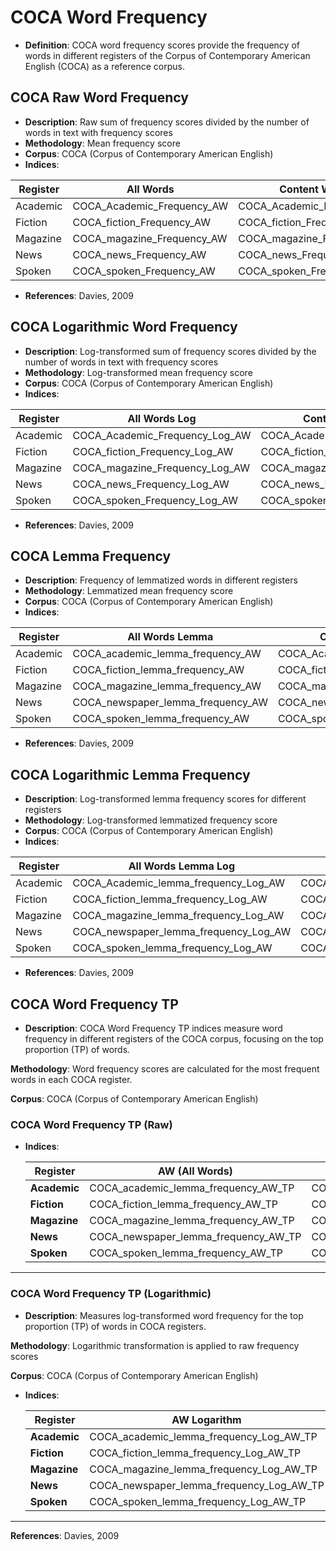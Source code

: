 # COCA Word Frequency

- **Definition**: COCA word frequency scores provide the frequency of words in different registers of the Corpus of Contemporary American English (COCA) as a reference corpus.

## COCA Raw Word Frequency

- **Description**: Raw sum of frequency scores divided by the number of words in text with frequency scores
- **Methodology**: Mean frequency score
- **Corpus**: COCA (Corpus of Contemporary American English)
- **Indices**:

| Register    | All Words                           | Content Words                      | Function Words                      |
|------------|---------------------------------|---------------------------------|----------------------------------|
| Academic   | COCA_Academic_Frequency_AW     | COCA_Academic_Frequency_CW     | COCA_Academic_Frequency_FW     |
| Fiction    | COCA_fiction_Frequency_AW      | COCA_fiction_Frequency_CW      | COCA_fiction_Frequency_FW      |
| Magazine   | COCA_magazine_Frequency_AW     | COCA_magazine_Frequency_CW     | COCA_magazine_Frequency_FW     |
| News       | COCA_news_Frequency_AW         | COCA_news_Frequency_CW         | COCA_news_Frequency_FW         |
| Spoken     | COCA_spoken_Frequency_AW       | COCA_spoken_Frequency_CW       | COCA_spoken_Frequency_FW       |

- **References**: Davies, 2009

## COCA Logarithmic Word Frequency

- **Description**: Log-transformed sum of frequency scores divided by the number of words in text with frequency scores
- **Methodology**: Log-transformed mean frequency score
- **Corpus**: COCA (Corpus of Contemporary American English)
- **Indices**:

| Register    | All Words Log                     | Content Words Log                 | Function Words Log                 |
|------------|--------------------------------|--------------------------------|--------------------------------|
| Academic   | COCA_Academic_Frequency_Log_AW | COCA_Academic_Frequency_Log_CW | COCA_Academic_Frequency_Log_FW |
| Fiction    | COCA_fiction_Frequency_Log_AW  | COCA_fiction_Frequency_Log_CW  | COCA_fiction_Frequency_Log_FW  |
| Magazine   | COCA_magazine_Frequency_Log_AW | COCA_magazine_Frequency_Log_CW | COCA_magazine_Frequency_Log_FW |
| News       | COCA_news_Frequency_Log_AW     | COCA_news_Frequency_Log_CW     | COCA_news_Frequency_Log_FW     |
| Spoken     | COCA_spoken_Frequency_Log_AW   | COCA_spoken_Frequency_Log_CW   | COCA_spoken_Frequency_Log_FW   |

- **References**: Davies, 2009

## COCA Lemma Frequency

- **Description**: Frequency of lemmatized words in different registers
- **Methodology**: Lemmatized mean frequency score
- **Corpus**: COCA (Corpus of Contemporary American English)
- **Indices**:

| Register    | All Words Lemma                   | Content Words Lemma                | Function Words Lemma                |
|------------|--------------------------------|--------------------------------|--------------------------------|
| Academic   | COCA_academic_lemma_frequency_AW   | COCA_Academic_lemma_frequency_CW    | COCA_Academic_lemma_frequency_FW    |
| Fiction    | COCA_fiction_lemma_frequency_AW     | COCA_fiction_lemma_frequency_CW     | COCA_fiction_Lemma_Freq_FW     |
| Magazine   | COCA_magazine_lemma_frequency_AW    | COCA_magazine_lemma_frequency_CW    | COCA_magazine_lemma_frequency_FW    |
| News       | COCA_newspaper_lemma_frequency_AW        | COCA_newspaper_lemma_frequency_CW        | COCA_newspaper_lemma_frequency_FW        |
| Spoken     | COCA_spoken_lemma_frequency_AW      | COCA_spoken_lemma_frequency_CW      | COCA_spoken_lemma_frequency_FW      |

- **References**: Davies, 2009

## COCA Logarithmic Lemma Frequency

- **Description**: Log-transformed lemma frequency scores for different registers
- **Methodology**: Log-transformed lemmatized frequency score
- **Corpus**: COCA (Corpus of Contemporary American English)
- **Indices**:

| Register    | All Words Lemma Log               | Content Words Lemma Log            | Function Words Lemma Log            |
|------------|--------------------------------|--------------------------------|--------------------------------|
| Academic   | COCA_Academic_lemma_frequency_Log_AW | COCA_Academic_lemma_frequency_Log_CW | COCA_Academic_lemma_frequency_Log_FW |
| Fiction    | COCA_fiction_lemma_frequency_Log_AW  | COCA_fiction_lemma_frequency_Log_CW  | COCA_fiction_lemma_frequency_Log_FW  |
| Magazine   | COCA_magazine_lemma_frequency_Log_AW | COCA_magazine_lemma_frequency_Log_CW | COCA_magazine_lemma_frequency_Log_FW |
| News       | COCA_newspaper_lemma_frequency_Log_AW     | COCA_nnewspaper_lemma_frequency_Log_CW     | COCA_newspaper_lemma_frequency_Log_FW     |
| Spoken     | COCA_spoken_lemma_frequency_Log_AW   | COCA_spoken_lemma_frequency_Log_CW   | COCA_spoken_lemma_frequency_Log_FW   |

- **References**: Davies, 2009



## COCA Word Frequency TP

- **Description**: COCA Word Frequency TP indices measure word frequency in different registers of the COCA corpus, focusing on the top proportion (TP) of words.

**Methodology**: Word frequency scores are calculated for the most frequent words in each COCA register.

**Corpus**: COCA (Corpus of Contemporary American English)

### COCA Word Frequency TP (Raw)
- **Indices**:

  | Register   | AW (All Words) | CW (Content Words) | FW (Function Words) |
  |------------|-------------------------------|-------------------------------|-------------------------------|
  | **Academic**  | COCA_academic_lemma_frequency_AW_TP | COCA_academic_lemma_frequency_CW_TP | COCA_academic_lemma_frequency_FW_TP |
  | **Fiction**   | COCA_fiction_lemma_frequency_AW_TP | COCA_fiction_lemma_frequency_CW_TP | COCA_fiction_lemma_frequency_FW_TP |
  | **Magazine**  | COCA_magazine_lemma_frequency_AW_TP | COCA_magazine_lemma_frequency_CW_TP | COCA_magazine_lemma_frequency_FW_TP |
  | **News**      | COCA_newspaper_lemma_frequency_AW_TP | COCA_newspaper_lemma_frequency_CW_TP | COCA_newspaper_lemma_frequency_FW_TP |
  | **Spoken**    | COCA_spoken_lemma_frequency_AW_TP | COCA_spoken_lemma_frequency_CW_TP | COCA_spoken_lemma_frequency_FW_TP |

---

### COCA Word Frequency TP (Logarithmic)

- **Description**: Measures log-transformed word frequency for the top proportion (TP) of words in COCA registers.

**Methodology**: Logarithmic transformation is applied to raw frequency scores

**Corpus**: COCA (Corpus of Contemporary American English)

- **Indices**:

  | Register   | AW Logarithm | CW Logarithm | FW Logarithm |
  |------------|-------------------------------|-------------------------------|-------------------------------|
  | **Academic**  | COCA_academic_lemma_frequency_Log_AW_TP | COCA_academic_lemma_frequency_Log_CW_TP | COCA_academic_lemma_frequency_Log_FW_TP |
  | **Fiction**   | COCA_fiction_lemma_frequency_Log_AW_TP | COCA_fiction_lemma_frequency_Log_CW_TP | COCA_fiction_lemma_frequency_Log_FW_TP |
  | **Magazine**  | COCA_magazine_lemma_frequency_Log_AW_TP | COCA_magazine_lemma_frequency_Log_CW_TP | COCA_magazine_lemma_frequency_Log_FW_TP |
  | **News**      | COCA_newspaper_lemma_frequency_Log_AW_TP | COCA_newspaper_lemma_frequency_Log_CW_TP | COCA_newspaper_lemma_frequency_Log_FW_TP |
  | **Spoken**    | COCA_spoken_lemma_frequency_Log_AW_TP | COCA_spoken_lemma_frequency_Log_CW_TP | COCA_spoken_lemma_frequency_Log_FW_TP |

---

**References**: Davies, 2009



